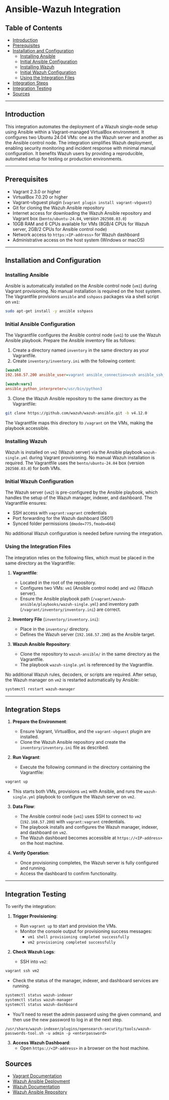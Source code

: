 # Ansible-Wazuh Integration

## Table of Contents

- [Introduction](#introduction)
- [Prerequisites](#prerequisites)
- [Installation and Configuration](#installation-and-configuration)
  - [Installing Ansible](#installing-ansible)
  - [Initial Ansible Configuration](#initial-ansible-configuration)
  - [Installing Wazuh](#installing-wazuh)
  - [Initial Wazuh Configuration](#initial-wazuh-configuration)
  - [Using the Integration Files](#using-the-integration-files)
- [Integration Steps](#integration-steps)
- [Integration Testing](#integration-testing)
- [Sources](#sources)

---

## Introduction

This integration automates the deployment of a Wazuh single-node setup using Ansible within a Vagrant-managed VirtualBox environment. It configures two Ubuntu 24.04 VMs: one as the Wazuh server and another as the Ansible control node. The integration simplifies Wazuh deployment, enabling security monitoring and incident response with minimal manual configuration. It benefits Wazuh users by providing a reproducible, automated setup for testing or production environments.

---

## Prerequisites

- Vagrant 2.3.0 or higher
- VirtualBox 7.0.20 or higher
- Vagrant-vbguest plugin (`vagrant plugin install vagrant-vbguest`)
- Git for cloning the Wazuh Ansible repository
- Internet access for downloading the Wazuh Ansible repository and Vagrant box (`bento/ubuntu-24.04`, version `202508.03.0`)
- 10GB RAM and 6 CPUs available for VMs (8GB/4 CPUs for Wazuh server, 2GB/2 CPUs for Ansible control node)
- Network access to `https:<IP-address>` for Wazuh dashboard
- Administrative access on the host system (Windows or macOS)

---

## Installation and Configuration

### Installing Ansible

Ansible is automatically installed on the Ansible control node (`vm1`) during Vagrant provisioning. No manual installation is required on the host system. The Vagrantfile provisions `ansible` and `sshpass` packages via a shell script on `vm1`:

```bash
sudo apt-get install -y ansible sshpass
```

### Initial Ansible Configuration

The Vagrantfile configures the Ansible control node (`vm1`) to use the Wazuh Ansible playbook. Prepare the Ansible inventory file as follows:

1. Create a directory named `inventory` in the same directory as your Vagrantfile.
2. Create `inventory/inventory.ini` with the following content:

```ini
[wazuh]
192.168.57.200 ansible_user=vagrant ansible_connection=ssh ansible_ssh_common_args='-o StrictHostKeyChecking=no'

[wazuh:vars]
ansible_python_interpreter=/usr/bin/python3
```

3. Clone the Wazuh Ansible repository to the same directory as the Vagrantfile:

```bash
git clone https://github.com/wazuh/wazuh-ansible.git -b v4.12.0
```

The Vagrantfile maps this directory to `/vagrant` on the VMs, making the playbook accessible.

### Installing Wazuh

Wazuh is installed on `vm2` (Wazuh server) via the Ansible playbook `wazuh-single.yml` during Vagrant provisioning. No manual Wazuh installation is required. The Vagrantfile uses the `bento/ubuntu-24.04` box (version `202508.03.0`) for both VMs.

### Initial Wazuh Configuration

The Wazuh server (`vm2`) is pre-configured by the Ansible playbook, which handles the setup of the Wazuh manager, indexer, and dashboard. The Vagrantfile ensures:
- SSH access with `vagrant:vagrant` credentials
- Port forwarding for the Wazuh dashboard (5601)
- Synced folder permissions (`dmode=775,fmode=664`)

No additional Wazuh configuration is needed before running the integration.

### Using the Integration Files

The integration relies on the following files, which must be placed in the same directory as the Vagrantfile:

1. **Vagrantfile**:
   - Located in the root of the repository.
   - Configures two VMs: `vm1` (Ansible control node) and `vm2` (Wazuh server).
   - Ensure the Ansible playbook path (`/vagrant/wazuh-ansible/playbooks/wazuh-single.yml`) and inventory path (`/vagrant/inventory/inventory.ini`) are correct.

2. **Inventory File** (`inventory/inventory.ini`):
   - Place in the `inventory/` directory.
   - Defines the Wazuh server (`192.168.57.200`) as the Ansible target.

3. **Wazuh Ansible Repository**:
   - Clone the repository to `wazuh-ansible/` in the same directory as the Vagrantfile.
   - The playbook `wazuh-single.yml` is referenced by the Vagrantfile.

No additional Wazuh rules, decoders, or scripts are required. After setup, the Wazuh manager on `vm2` is restarted automatically by Ansible:

```bash
systemctl restart wazuh-manager
```

---

## Integration Steps

1. **Prepare the Environment**:
   - Ensure Vagrant, VirtualBox, and the `vagrant-vbguest` plugin are installed.
   - Clone the Wazuh Ansible repository and create the `inventory/inventory.ini` file as described.

2. **Run Vagrant**:
   - Execute the following command in the directory containing the Vagrantfile:

```bash
vagrant up
```

   - This starts both VMs, provisions `vm1` with Ansible, and runs the `wazuh-single.yml` playbook to configure the Wazuh server on `vm2`.

3. **Data Flow**:
   - The Ansible control node (`vm1`) uses SSH to connect to `vm2` (`192.168.57.200`) with `vagrant:vagrant` credentials.
   - The playbook installs and configures the Wazuh manager, indexer, and dashboard on `vm2`.
   - The Wazuh dashboard becomes accessible at `https://<IP-address>` on the host machine.

4. **Verify Operation**:
   - Once provisioning completes, the Wazuh server is fully configured and running.
   - Access the dashboard to confirm functionality.

---

## Integration Testing

To verify the integration:

1. **Trigger Provisioning**:
   - Run `vagrant up` to start and provision the VMs.
   - Monitor the console output for provisioning success messages:
     - `vm1 shell provisioning completed successfully`
     - `vm2 provisioning completed successfully`

2. **Check Wazuh Logs**:
   - SSH into `vm2`:
```bash
vagrant ssh vm2
```
   - Check the status of the manager, indexer, and dashboard services are running.
```bash
systemctl status wazuh-indexer
systemctl status wazuh-manager
systemctl status wazuh-dashboard
```
  - You’ll need to reset the admin password using the given command, and then use the new password to log in at the next step.
```
/usr/share/wazuh-indexer/plugins/opensearch-security/tools/wazuh-passwords-tool.sh -u admin -p <enterpassword>
```
3. **Access Wazuh Dashboard**:
   - Open `https://<IP-address>` in a browser on the host machine.

## Sources

- [Vagrant Documentation](https://developer.hashicorp.com/vagrant/docs/vagrantfile)
- [Wazuh Ansible Deployment](https://documentation.wazuh.com/current/deployment-options/deploying-with-ansible/index.html)
- [Wazuh Documentation](https://documentation.wazuh.com/current/)
- [Wazuh Ansible Repository](https://github.com/wazuh/wazuh-ansible)
